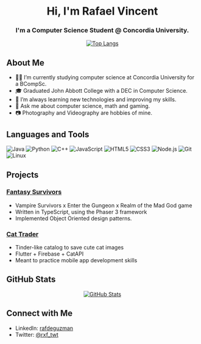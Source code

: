 <h1 align="center">Hi, I'm Rafael Vincent</h1>
<h3 align="center">I'm a Computer Science Student @ Concordia University.</h3>

<p align="center">
  <a href="https://github.com/anuraghazra/github-readme-stats">
    <img src="https://github-readme-stats.vercel.app/api/top-langs/?username=rafdeguzman&layout=compact" alt="Top Langs" />
  </a>
</p>

## About Me

- 👨‍💻 I’m currently studying computer science at Concordia University for a BCompSc.
- 🎓 Graduated John Abbott College with a DEC in Computer Science.
- 🌱 I’m always learning new technologies and improving my skills.
- 💬 Ask me about computer science, math and gaming.
- 📷 Photography and Videography are hobbies of mine.

## Languages and Tools

![Java](https://img.shields.io/badge/Java-%23ED8B00.svg?style=flat&logo=java&logoColor=white)
![Python](https://img.shields.io/badge/Python-%2314354C.svg?style=flat&logo=python&logoColor=white)
![C++](https://img.shields.io/badge/C++-%2300599C.svg?style=flat&logo=c%2B%2B&logoColor=white)
![JavaScript](https://img.shields.io/badge/JavaScript-%23F7DF1E.svg?style=flat&logo=javascript&logoColor=black)
![HTML5](https://img.shields.io/badge/HTML5-%23E34F26.svg?style=flat&logo=html5&logoColor=white)
![CSS3](https://img.shields.io/badge/CSS3-%231572B6.svg?style=flat&logo=css3&logoColor=white)
![Node.js](https://img.shields.io/badge/Node.js-%2343853D.svg?style=flat&logo=node.js&logoColor=white)
![Git](https://img.shields.io/badge/Git-%23F05033.svg?style=flat&logo=git&logoColor=white)
![Linux](https://img.shields.io/badge/Linux-%23FCC624.svg?style=flat&logo=linux&logoColor=black)

## Projects

### [Fantasy Survivors](https://github.com/rafdeguzman/fantasy-survivors)
- Vampire Survivors x Enter the Gungeon x Realm of the Mad God game
- Written in TypeScript, using the Phaser 3 framework
- Implemented Object Oriented design patterns.

### [Cat Trader](https://github.com/rafdeguzman/cat-trader)
- Tinder-like catalog to save cute cat images
- Flutter + Firebase + CatAPI
- Meant to practice mobile app development skills

## GitHub Stats

<p align="center">
  <a href="https://github.com/anuraghazra/github-readme-stats">
    <img src="https://github-readme-stats.vercel.app/api?username=rafdeguzman&show_icons=true&theme=radical" alt="GitHub Stats" />
  </a>
</p>

## Connect with Me

- LinkedIn: [rafdeguzman](https://www.linkedin.com/in/rafdeguzman/)
- Twitter: [@rxf_twt](https://twitter.com/rxf_twt)

